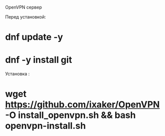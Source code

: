 OpenVPN сервер

Перед установкой:
# dnf update -y
# dnf -y install git

Установка :
# wget https://github.com/ixaker/OpenVPN -O install_openvpn.sh && bash openvpn-install.sh
